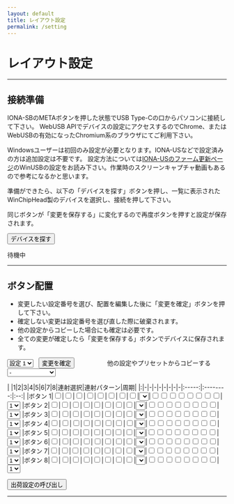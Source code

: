 ```yaml
---
layout: default
title: レイアウト設定
permalink: /setting
---
```

# レイアウト設定
---
## 接続準備
IONA-SBのMETAボタンを押した状態でUSB Type-Cの口からパソコンに接続して下さい。
WebUSB APIでデバイスの設定にアクセスするのでChrome、またはWebUSBの有効になったChromium系のブラウザにてご利用下さい。

Windowsユーザーは初回のみ設定が必要となります。IONA-USなどで設定済みの方は追加設定は不要です。
設定方法については[IONA-USのファーム更新ページ](https://toyoshim.github.io/iona-us/firmware)のWinUSBの設定をお読み下さい。作業時のスクリーンキャプチャ動画もあるので参考になるかと思います。

準備ができたら、以下の「デバイスを探す」ボタンを押し、一覧に表示されたWinChipHead製のデバイスを選択し、接続を押して下さい。

同じボタンが「変更を保存する」に変化するので再度ボタンを押すと設定が保存されます。

<button id="button" onclick="connect();">デバイスを探す</button>
<pre id="status">待機中</pre>

---
## ボタン配置
- 変更したい設定番号を選び、配置を編集した後に「変更を確定」ボタンを押して下さい。
- 確定しない変更は設定番号を選び直した際に破棄されます。
- 他の設定からコピーした場合にも確定は必要です。
- 全ての変更が確定したら「変更を保存する」ボタンでデバイスに保存されます。

<select id="select"><option>設定 1</option><option>設定 2</option><option>設定 3</option><option>設定 4</option><option>設定 5</option><option>設定 6</option><option>設定 7</option><option>設定 8</option></select>
&nbsp;
<button id="store" onclick="decide();">変更を確定</button>
&nbsp;&nbsp;&nbsp;&nbsp;&nbsp;&nbsp;&nbsp;&nbsp;
&nbsp;&nbsp;&nbsp;&nbsp;&nbsp;&nbsp;&nbsp;&nbsp;
他の設定やプリセットからコピーする
<select id="copy"><option>-</option><option>設定 1</option><option>設定 2</option><option>設定 3</option><option>設定 4</option><option>設定 5</option><option>設定 6</option><option>設定 7</option><option>設定 8</option><option>8ボタン</option><option>4/6ボタン</option><option>4ボタン30連射</option><option>4ボタン15連射</option><option>4ボタン12連射</option><option>4ボタン10連射</option></select>

| |1|2|3|4|5|6|7|8|連射選択|連射パターン|周期|
|:|-|-|-|-|-|-|-|-|:-----:|:--------:|:--:|
|ボタン 1|<input type="checkbox" id="b11">|<input type="checkbox" id="b12">|<input type="checkbox" id="b13">|<input type="checkbox" id="b14">|<input type="checkbox" id="b15">|<input type="checkbox" id="b16">|<input type="checkbox" id="b17">|<input type="checkbox" id="b18">|<select id="rp1"></select>|<input type="checkbox" id="p11"><input type="checkbox" id="p12"><input type="checkbox" id="p13"><input type="checkbox" id="p14"><input type="checkbox" id="p15"><input type="checkbox" id="p16"><input type="checkbox" id="p17"><input type="checkbox" id="p18">|<select id="rm1"><option>1</option><option>2</option><option>3</option><option>4</option><option>5</option><option>6</option><option>7</option><option>8</option></select>
|ボタン 2|<input type="checkbox" id="b21">|<input type="checkbox" id="b22">|<input type="checkbox" id="b23">|<input type="checkbox" id="b24">|<input type="checkbox" id="b25">|<input type="checkbox" id="b26">|<input type="checkbox" id="b27">|<input type="checkbox" id="b28">|<select id="rp2"></select>|<input type="checkbox" id="p21"><input type="checkbox" id="p22"><input type="checkbox" id="p23"><input type="checkbox" id="p24"><input type="checkbox" id="p25"><input type="checkbox" id="p26"><input type="checkbox" id="p27"><input type="checkbox" id="p28">|<select id="rm2"><option>1</option><option>2</option><option>3</option><option>4</option><option>5</option><option>6</option><option>7</option><option>8</option></select>
|ボタン 3|<input type="checkbox" id="b31">|<input type="checkbox" id="b32">|<input type="checkbox" id="b33">|<input type="checkbox" id="b34">|<input type="checkbox" id="b35">|<input type="checkbox" id="b36">|<input type="checkbox" id="b37">|<input type="checkbox" id="b38">|<select id="rp3"></select>|<input type="checkbox" id="p31"><input type="checkbox" id="p32"><input type="checkbox" id="p33"><input type="checkbox" id="p34"><input type="checkbox" id="p35"><input type="checkbox" id="p36"><input type="checkbox" id="p37"><input type="checkbox" id="p38">|<select id="rm3"><option>1</option><option>2</option><option>3</option><option>4</option><option>5</option><option>6</option><option>7</option><option>8</option></select>
|ボタン 4|<input type="checkbox" id="b41">|<input type="checkbox" id="b42">|<input type="checkbox" id="b43">|<input type="checkbox" id="b44">|<input type="checkbox" id="b45">|<input type="checkbox" id="b46">|<input type="checkbox" id="b47">|<input type="checkbox" id="b48">|<select id="rp4"></select>|<input type="checkbox" id="p41"><input type="checkbox" id="p42"><input type="checkbox" id="p43"><input type="checkbox" id="p44"><input type="checkbox" id="p45"><input type="checkbox" id="p46"><input type="checkbox" id="p47"><input type="checkbox" id="p48">|<select id="rm4"><option>1</option><option>2</option><option>3</option><option>4</option><option>5</option><option>6</option><option>7</option><option>8</option></select>
|ボタン 5|<input type="checkbox" id="b51">|<input type="checkbox" id="b52">|<input type="checkbox" id="b53">|<input type="checkbox" id="b54">|<input type="checkbox" id="b55">|<input type="checkbox" id="b56">|<input type="checkbox" id="b57">|<input type="checkbox" id="b58">|<select id="rp5"></select>|<input type="checkbox" id="p51"><input type="checkbox" id="p52"><input type="checkbox" id="p53"><input type="checkbox" id="p54"><input type="checkbox" id="p55"><input type="checkbox" id="p56"><input type="checkbox" id="p57"><input type="checkbox" id="p58">|<select id="rm5"><option>1</option><option>2</option><option>3</option><option>4</option><option>5</option><option>6</option><option>7</option><option>8</option></select>
|ボタン 6|<input type="checkbox" id="b61">|<input type="checkbox" id="b62">|<input type="checkbox" id="b63">|<input type="checkbox" id="b64">|<input type="checkbox" id="b65">|<input type="checkbox" id="b66">|<input type="checkbox" id="b67">|<input type="checkbox" id="b68">|<select id="rp6"></select>|<input type="checkbox" id="p61"><input type="checkbox" id="p62"><input type="checkbox" id="p63"><input type="checkbox" id="p64"><input type="checkbox" id="p65"><input type="checkbox" id="p66"><input type="checkbox" id="p67"><input type="checkbox" id="p68">|<select id="rm6"><option>1</option><option>2</option><option>3</option><option>4</option><option>5</option><option>6</option><option>7</option><option>8</option></select>
|ボタン 7|<input type="checkbox" id="b71">|<input type="checkbox" id="b72">|<input type="checkbox" id="b73">|<input type="checkbox" id="b74">|<input type="checkbox" id="b75">|<input type="checkbox" id="b76">|<input type="checkbox" id="b77">|<input type="checkbox" id="b78">|<select id="rp7"></select>|<input type="checkbox" id="p71"><input type="checkbox" id="p72"><input type="checkbox" id="p73"><input type="checkbox" id="p74"><input type="checkbox" id="p75"><input type="checkbox" id="p76"><input type="checkbox" id="p77"><input type="checkbox" id="p78">|<select id="rm7"><option>1</option><option>2</option><option>3</option><option>4</option><option>5</option><option>6</option><option>7</option><option>8</option></select>
|ボタン 8|<input type="checkbox" id="b81">|<input type="checkbox" id="b82">|<input type="checkbox" id="b83">|<input type="checkbox" id="b84">|<input type="checkbox" id="b85">|<input type="checkbox" id="b86">|<input type="checkbox" id="b87">|<input type="checkbox" id="b88">|<select id="rp8"></select>|<input type="checkbox" id="p81"><input type="checkbox" id="p82"><input type="checkbox" id="p83"><input type="checkbox" id="p84"><input type="checkbox" id="p85"><input type="checkbox" id="p86"><input type="checkbox" id="p87"><input type="checkbox" id="p88">|<select id="rm8"><option>1</option><option>2</option><option>3</option><option>4</option><option>5</option><option>6</option><option>7</option><option>8</option></select>

<button onclick="factory();">出荷設定の呼び出し</button>

---

<script>
for (let i = 0; i < 8; ++i) {
  let select = document.getElementById('rp' + (i + 1).toString());
  for (let j = 0; j < 12; ++j) {
    const text = [
      'なし',
      '30連射（表）',
      '30連射（裏）',
      '20連射（表）',
      '20連射（裏）',
      '15連射（表）',
      '15連射（裏）',
      '12連射（表）',
      '12連射（裏）',
      '10連射（表）',
      '10連射（裏）',
      'カスタム',
    ];
    let opt = document.createElement('option');
    opt.innerText = text[j];
    select.appendChild(opt);
  }
}
</script>

<script src="https://toyoshim.github.io/CH559Flasher.js/CH559Flasher.js"></script>
<script>
let flasher = null;
let preset = [
  0x80, 0x00, 0x40, 0x00, 0x20, 0x00, 0x10, 0x00, 0x08, 0x00, 0x04, 0x00, 0x02, 0x00, 0x01, 0x00, 0x00, 0x80, 0x00, 0x40, 0x00, 0x20, 0x00, 0x10, 0x00, 0x08, 0x00, 0x04, 0x00, 0x02, 0x00, 0x01, 0xff, 0xff, 0xff, 0xff, 0xff, 0xff, 0xff, 0xff, 0xff, 0xff, 0xff, 0xff, 0xff, 0xff, 0xff, 0xff, 0xff, 0xff, 0xff, 0xff, 0xff, 0xff, 0xff, 0xff, 0xff, 0xff, 0xff, 0xff, 0xff, 0xff, 0xff, 0xff,
  0x80, 0x00, 0x40, 0x00, 0x20, 0x00, 0x10, 0x00, 0x08, 0x00, 0x04, 0x00, 0x02, 0x00, 0x01, 0x00, 0x00, 0x80, 0x00, 0x40, 0x00, 0x40, 0x00, 0x20, 0x00, 0x10, 0x00, 0x00, 0x00, 0x02, 0x00, 0x01, 0xff, 0xff, 0xff, 0xff, 0xff, 0xff, 0xff, 0xff, 0xff, 0xff, 0xff, 0xff, 0xff, 0xff, 0xff, 0xff, 0xff, 0xff, 0xff, 0xff, 0xff, 0xff, 0xff, 0xff, 0xff, 0xff, 0xff, 0xff, 0xff, 0xff, 0xff, 0xff,
  0x80, 0x00, 0x40, 0x00, 0x20, 0x00, 0x10, 0x00, 0x08, 0x00, 0x04, 0x00, 0x02, 0x00, 0x01, 0x00, 0x00, 0x80, 0x00, 0x40, 0x02, 0x00, 0x01, 0x00, 0x00, 0x80, 0x00, 0x40, 0x00, 0x02, 0x00, 0x01, 0xff, 0xff, 0xff, 0xff, 0xff, 0xff, 0xff, 0xff, 0xff, 0xff, 0xff, 0xff, 0xff, 0xff, 0xff, 0xff, 0xff, 0xff, 0xff, 0xff, 0xaa, 0xff, 0xaa, 0xff, 0xaa, 0xff, 0xaa, 0xff, 0xff, 0xff, 0xff, 0xff,
  0x80, 0x00, 0x40, 0x00, 0x20, 0x00, 0x10, 0x00, 0x08, 0x00, 0x04, 0x00, 0x02, 0x00, 0x01, 0x00, 0x00, 0x80, 0x00, 0x40, 0x02, 0x00, 0x01, 0x00, 0x00, 0x80, 0x00, 0x40, 0x00, 0x02, 0x00, 0x01, 0xff, 0xff, 0xff, 0xff, 0xff, 0xff, 0xff, 0xff, 0xff, 0xff, 0xff, 0xff, 0xff, 0xff, 0xff, 0xff, 0xff, 0xff, 0xff, 0xff, 0xcc, 0xff, 0xcc, 0xff, 0xcc, 0xff, 0xcc, 0xff, 0xff, 0xff, 0xff, 0xff,
  0x80, 0x00, 0x40, 0x00, 0x20, 0x00, 0x10, 0x00, 0x08, 0x00, 0x04, 0x00, 0x02, 0x00, 0x01, 0x00, 0x00, 0x80, 0x00, 0x40, 0x02, 0x00, 0x01, 0x00, 0x00, 0x80, 0x00, 0x40, 0x00, 0x02, 0x00, 0x01, 0xff, 0xff, 0xff, 0xff, 0xff, 0xff, 0xff, 0xff, 0xff, 0xff, 0xff, 0xff, 0xff, 0xff, 0xff, 0xff, 0xff, 0xff, 0xff, 0xff, 0xc0, 0xf8, 0xc0, 0xf8, 0xc0, 0xf8, 0xc0, 0xf8, 0xff, 0xff, 0xff, 0xff,
  0x80, 0x00, 0x40, 0x00, 0x20, 0x00, 0x10, 0x00, 0x08, 0x00, 0x04, 0x00, 0x02, 0x00, 0x01, 0x00, 0x00, 0x80, 0x00, 0x40, 0x02, 0x00, 0x01, 0x00, 0x00, 0x80, 0x00, 0x40, 0x00, 0x02, 0x00, 0x01, 0xff, 0xff, 0xff, 0xff, 0xff, 0xff, 0xff, 0xff, 0xff, 0xff, 0xff, 0xff, 0xff, 0xff, 0xff, 0xff, 0xff, 0xff, 0xff, 0xff, 0xe0, 0xfc, 0xe0, 0xfc, 0xe0, 0xfc, 0xe0, 0xfc, 0xff, 0xff, 0xff, 0xff,
];
let presetCount = preset.length / 64;
let data = new Uint8Array(0x400);
let valid = false;

for (let i = 0; i < preset.length; ++i) {
  data[8 + 64 * 8 + i] = preset[i];
}

function setStatus(status) {
  document.getElementById('status').innerText = status;
}

function setButtonStatus(status) {
  document.getElementById('button').innerText = status;
}

async function save() {
  if (!flasher) {
    return;
  }
  if (!await flasher.eraseData().catch(e => {
    setStatus('例外が発生しました、デバイスが接続されているか確認して下さい');
    flasher = null;
    setButtonStatus('デバイスを探す');
    return;
  })) {
    setStatus('エラーが発生しました： ' + flasher.error);
    flasher = null;
    setButtonStatus('デバイスを探す');
    return;
  }
  for (let i = 0; i < 520; i += 52) {
    if (!await flasher.writeDataInRange(i, data.buffer.slice(i, i + 52))) {
      setStatus('エラーが発生しました： ' + flasher.error);
      flasher = null;
      setButtonStatus('デバイスを探す');
      return;
    }
  }
  setStatus('保存しました');
}

async function connect() {
  if (flasher) {
    save();
    return;
  }
  flasher = new CH559Flasher();
  await flasher.connect();
  if (flasher.error) {
    setStatus('エラーが発生しました： ' + flasher.error);
    flasher = null;
    return;
  }
  for (let i = 0; i < 520; i += 52) {
    let buffer = await flasher.readDataInRange(0xf000 + i, 52);
    if (!buffer) {
      setStatus('設定読込中にエラーが発生しました： ' + flasher.error);
      flasher = null;
      return;
    }
    let b8 = new Uint8Array(buffer)
    for (let j = 0; j < 52; ++j) {
      data[i + j] = b8[j];
    }
  }
  if (data[0] != 'I'.charCodeAt(0) ||
      data[1] != 'N'.charCodeAt(0) ||
      data[2] != 'S'.charCodeAt(0) ||
      data[3] != 'B'.charCodeAt(0) ||
      data[4] != 1  ||
      data[5] != 0) {
    setStatus('接続しましたが、IONA-SBの設定データが確認できません');
    flasher = null;
    return;
  }
  setStatus('接続しました（ブートローダー： ' + flasher.bootLoader +
      ' / 設定フォーマット: v' + data[4].toString() + '.' +
      ('0' + data[5].toString()).substr(-2, 2) + ')');
  valid = true;
  setButtonStatus('変更を保存する');
  reflect(0);
}

function reflectButton(index, offset) {
  // Fixup
  data[offset + 0] &= 0x03;
  data[offset + 1] &= 0xfc;

  const indexString = (index + 1).toString();
  const map = (data[offset + 0] << 8) | data[offset + 1];
  for (let i = 0; i < 8; ++i) {
    let id = 'b' + indexString + (i + 1).toString();
    const checkbox = document.getElementById(id);
    if (map & ((0x8000 >> 6) >> i)) {
      checkbox.checked = true;
    } else {
      checkbox.checked = false;
    }
  }
}

const firePatternPreset = [
  [0xff, 0xff],  // N/A
  [0xaa, 0xff],  // 30A
  [0x55, 0xff],  // 30B
  [0x90, 0xfc],  // 20A
  [0x24, 0xfc],  // 20B
  [0xcc, 0xff],  // 15A
  [0x33, 0xff],  // 15B
  [0xc0, 0xf8],  // 12A
  [0x18, 0xf8],  // 12B
  [0xe0, 0xfc],  // 10A
  [0x1c, 0xfc],  // 10B
];
 
function checkPreset(pattern, mask) {
  for (let i = 0; i < firePatternPreset.length; ++i) {
    if (firePatternPreset[i][0] == pattern && firePatternPreset[i][1] == mask) {
      return i;
    }
  }
  return 11;
}

function selectFirePattern(index, preset) {
  if (preset == 11) {
    return;
  }
  setFirePattern(index, firePatternPreset[preset]);
}

function selectFireMask(index, len) {
  for (let i = 0; i < 8; ++i) {
    let id = 'p' + (index + 1).toString() + (i + 1).toString();
    const checkbox = document.getElementById(id);
    if (i < len) {
      checkbox.removeAttribute('disabled');
    } else {
      checkbox.setAttribute('disabled', '');
    }
  }
}

function setFirePattern(index, fire) {
  const indexString = (index + 1).toString();
  const pattern = fire[0];
  const mask = fire[1];
  let len = 0;
  let decided = false;
  for (let i = 0; i < 8; ++i) {
    let id = 'p' + indexString + (i + 1).toString();
    const checkbox = document.getElementById(id);
    if (pattern & (0x80 >> i)) {
      checkbox.checked = true;
    } else {
      checkbox.checked = false;
    }
    if (!len || (!decided && (mask & (0x80 >> i)))) {
      checkbox.removeAttribute('disabled');
      len++;
    } else {
      checkbox.setAttribute('disabled', '');
      decided = true;
    }
  }
  let t = document.getElementById('rm' + indexString);
  len--;
  for (let i = 0; i < 8; ++i) {
    t.children[i].selected = i == len;
  }
  const preset = checkPreset(pattern, mask);
  const target = document.getElementById('rp' + indexString).children[preset];
  if (!target.selected) {
    target.selected = true;
  }
}

function reflect(index) {
  const offset = 8 + 64 * index;

  // START fixup
  data[offset + 0] = 0x80;
  data[offset + 1] = 0x00;
  // SERVICE fixup
  data[offset + 2] = 0x40;
  data[offset + 3] = 0x00;
  // UP fixup
  data[offset + 4] = 0x20;
  data[offset + 5] = 0x00;
  // DOWN fixup
  data[offset + 6] = 0x10;
  data[offset + 7] = 0x00;
  // LEFT fixup
  data[offset + 8] = 0x08;
  data[offset + 9] = 0x00;
  // RIGHT fixup
  data[offset + 10] = 0x04;
  data[offset + 11] = 0x00;

  for (let i = 0; i < 8; ++i) {
    reflectButton(i, offset + 12 + i * 2);
    let fire_offset = offset + 44 + i * 2;
    setFirePattern(i, [data[fire_offset], data[fire_offset + 1]]);
  }
}

function update(index) {
  for (let i = 0; i < 8; ++i) {
    let value = 0;
    let pattern = 0;
    let len = 0;
    let children = document.getElementById('rm' + (i + 1).toString()).children;
    for (let j = 0; j < 8; ++j) {
      let id = 'b' + (i + 1).toString() + (j + 1).toString();
      if (document.getElementById(id).checked) {
        value |= (0x200 >> j);
      }
      id = 'p' + (i + 1).toString() + (j + 1).toString();
      if (document.getElementById(id).checked) {
        pattern |= (0x80 >> j);
      }
      if (children[j].selected) {
        len = j + 1;
      }
    }
    data[8 + 64 * index + 12 + i * 2 + 0] = value >> 8;
    data[8 + 64 * index + 12 + i * 2 + 1] = value & 0xff;
    data[8 + 64 * index + 44 + i * 2 + 0] = pattern;
    data[8 + 64 * index + 44 + i * 2 + 1] = 0xff << (8 - len);
  }
}

function decide() {
  const children = document.getElementById('select').children;
  for (let i = 0; i < 8; ++i) {
    if (children[i].selected) {
      update(i);
      break;
    }
  }
}

function factory() {
  for (let i = 0; i < 8; ++i) {
    reflect(8 + ((i < 6) ? i : 0));
    update(i);
  }
}

// Selct layout.
document.getElementById('select').addEventListener('change', e => {
  for (let i = 0; i < 8; ++i) {
    if (e.target.children[i].selected) {
      reflect(i);
      break;
    }
  }
});

// Copy layout.
document.getElementById('copy').addEventListener('change', e => {
  for (let i = 0; i < (9 + presetCount); ++i) {
    if (e.target.children[i].selected) {
      if (i != 0) {
        reflect(i - 1);
      }
      break;
    }
  }
});

// RapidFire Preset listener.
for (let i = 0; i < 8; ++i) {
  const id = 'rp' + (i + 1).toString();
  document.getElementById(id).addEventListener('change', e => {
    const index = e.target.id.charCodeAt(2) - '1'.charCodeAt(0);
    for (let i = 0; i < e.target.childElementCount; ++i) {
      if (e.target[i].selected) {
        selectFirePattern(index, i);
      }
    }
  });
}

// RapidFire Pattern listener.
for (let i = 0; i < 8; ++i) {
  for (let j = 0; i < 8; ++i) {
    const id = 'p' + (i + 1).toString() + (j + 1).toString();
    document.getElementById(id).addEventListener('change', e => {
      const index = e.target.id.charCodeAt(1) - '1'.charCodeAt(0);
      const id = 'rp' + (index + 1).toString();
      document.getElementById(id).children[11].selected = true;
    });
  }
}

// RapidFire Mask listener.
for (let i = 0; i < 8; ++i) {
  const id = 'rm' + (i + 1).toString();
  document.getElementById(id).addEventListener('change', e => {
    const index = e.target.id.charCodeAt(2) - '1'.charCodeAt(0);
    for (let i = 0; i < e.target.childElementCount; ++i) {
      if (e.target[i].selected) {
        selectFireMask(index, i + 1);
      }
    }
  });
}
</script>